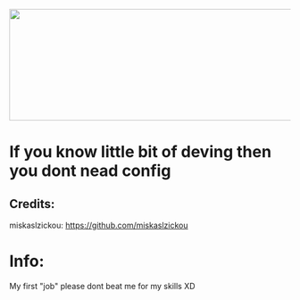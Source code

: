 <p align="center">
<img align="center" width="600" height="200" src="https://cdn.discordapp.com/attachments/834795952182394941/1212635883799314492/XJAONEKS_banner.png?ex=65f28e2c&is=65e0192c&hm=7469f57b27ecf7bbd34d6f657d8899bf6391799155512a4d8679a31ddd3eecff&">
</p>

# If you know little bit of deving then you dont nead config

## Credits:
miskaslzickou: https://github.com/miskaslzickou

# Info:
My first "job" please dont beat me for my skills XD
